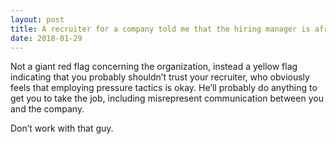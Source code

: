 ```yaml
---
layout: post
title: A recruiter for a company told me that the hiring manager is afraid of losing the job requisition and wants to hire as soon as possible. Is this a giant red flag? Should I be concerned about the financial health of the organization?
date: 2018-01-29
---
```


<p>Not a giant red flag concerning the organization, instead a yellow flag indicating that you probably shouldn’t trust your recruiter, who obviously feels that employing pressure tactics is okay. He’ll probably do anything to get you to take the job, including misrepresent communication between you and the company.</p><p>Don’t work with that guy.</p>
